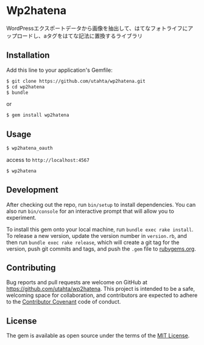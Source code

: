 # Wp2hatena

WordPressエクスポートデータから画像を抽出して、はてなフォトライフにアップロードし、aタグをはてな記法に置換するライブラリ

## Installation

Add this line to your application's Gemfile:

```bash
$ git clone https://github.com/utahta/wp2hatena.git
$ cd wp2hatena
$ bundle
```

or

```bash
$ gem install wp2hatena
```

## Usage

```bash
$ wp2hatena_oauth
```

access to `http://localhost:4567`

```bash
$ wp2hatena
```

## Development

After checking out the repo, run `bin/setup` to install dependencies. You can also run `bin/console` for an interactive prompt that will allow you to experiment.

To install this gem onto your local machine, run `bundle exec rake install`. To release a new version, update the version number in `version.rb`, and then run `bundle exec rake release`, which will create a git tag for the version, push git commits and tags, and push the `.gem` file to [rubygems.org](https://rubygems.org).

## Contributing

Bug reports and pull requests are welcome on GitHub at https://github.com/utahta/wp2hatena. This project is intended to be a safe, welcoming space for collaboration, and contributors are expected to adhere to the [Contributor Covenant](contributor-covenant.org) code of conduct.


## License

The gem is available as open source under the terms of the [MIT License](http://opensource.org/licenses/MIT).

